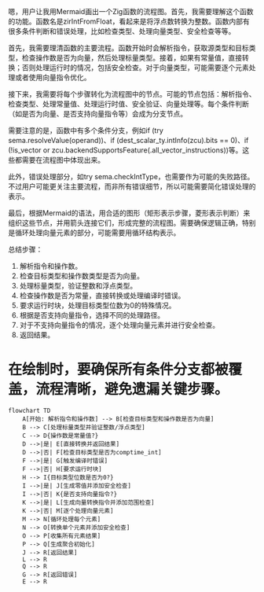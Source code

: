 嗯，用户让我用Mermaid画出一个Zig函数的流程图。首先，我需要理解这个函数的功能。函数名是zirIntFromFloat，看起来是将浮点数转换为整数。函数内部有很多条件判断和错误处理，比如检查类型、处理向量类型、安全检查等等。

首先，我需要理清函数的主要流程。函数开始时会解析指令，获取源类型和目标类型，检查操作数是否为向量，然后处理标量类型。接着，如果有常量值，直接转换；否则处理运行时的情况，包括安全检查。对于向量类型，可能需要逐个元素处理或者使用向量指令优化。

接下来，我需要将每个步骤转化为流程图中的节点。可能的节点包括：解析指令、检查类型、处理常量值、处理运行时值、安全验证、向量处理等。每个条件判断（如是否为向量、是否支持向量指令等）会成为分支节点。

需要注意的是，函数中有多个条件分支，例如if (try sema.resolveValue(operand))、if (dest_scalar_ty.intInfo(zcu).bits == 0)、if (!is_vector or zcu.backendSupportsFeature(.all_vector_instructions))等。这些都需要在流程图中体现出来。

此外，错误处理部分，如try sema.checkIntType，也需要作为可能的失败路径。不过用户可能更关注主要流程，而非所有错误细节，所以可能需要简化错误处理的表示。

最后，根据Mermaid的语法，用合适的图形（矩形表示步骤，菱形表示判断）来组织这些节点，并用箭头连接它们，形成完整的流程图。需要确保逻辑正确，特别是循环处理向量元素的部分，可能需要用循环结构表示。

总结步骤：
1. 解析指令和操作数。
2. 检查目标类型和操作数类型是否为向量。
3. 处理标量类型，验证整数和浮点类型。
4. 检查操作数是否为常量，直接转换或处理编译时错误。
5. 要求运行时块，处理目标类型位数为0的特殊情况。
6. 根据是否支持向量指令，选择不同的处理路径。
7. 对于不支持向量指令的情况，逐个处理向量元素并进行安全检查。
8. 返回结果。

在绘制时，要确保所有条件分支都被覆盖，流程清晰，避免遗漏关键步骤。
================================================
```mermaid
flowchart TD
    A[开始: 解析指令和操作数] --> B[检查目标类型和操作数是否为向量]
    B --> C[处理标量类型并验证整数/浮点类型]
    C --> D{操作数是常量值?}
    D -->|是| E[直接转换并返回结果]
    D -->|否| F[检查目标类型是否为comptime_int]
    F -->|是| G[触发编译时错误]
    F -->|否| H[要求运行时块]
    H --> I{目标类型位数是否为0?}
    I -->|是| J[生成零值并添加安全检查]
    I -->|否| K{是否支持向量指令?}
    K -->|是| L[生成向量转换指令并添加范围检查]
    K -->|否| M[逐个处理向量元素]
    M --> N[循环处理每个元素]
    N --> O[转换单个元素并添加安全检查]
    O --> P[收集所有元素结果]
    P --> Q[生成聚合初始化]
    J --> R[返回结果]
    L --> R
    Q --> R
    G --> R[返回错误]
    E --> R
```